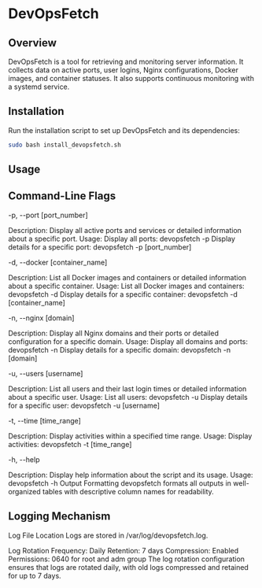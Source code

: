 # DevOpsFetch

## Overview

DevOpsFetch is a tool for retrieving and monitoring server information. It collects data on active ports, user logins, Nginx configurations, Docker images, and container statuses. It also supports continuous monitoring with a systemd service.

## Installation

Run the installation script to set up DevOpsFetch and its dependencies:

```sh
sudo bash install_devopsfetch.sh
```

## Usage

## Command-Line Flags

-p, --port [port_number]

Description: Display all active ports and services or detailed information about a specific port.
Usage:
Display all ports: devopsfetch -p
Display details for a specific port: devopsfetch -p [port_number]

-d, --docker [container_name]

Description: List all Docker images and containers or detailed information about a specific container.
Usage:
List all Docker images and containers: devopsfetch -d
Display details for a specific container: devopsfetch -d [container_name]

-n, --nginx [domain]

Description: Display all Nginx domains and their ports or detailed configuration for a specific domain.
Usage:
Display all domains and ports: devopsfetch -n
Display details for a specific domain: devopsfetch -n [domain]

-u, --users [username]

Description: List all users and their last login times or detailed information about a specific user.
Usage:
List all users: devopsfetch -u
Display details for a specific user: devopsfetch -u [username]

-t, --time [time_range]

Description: Display activities within a specified time range.
Usage:
Display activities: devopsfetch -t [time_range]

-h, --help

Description: Display help information about the script and its usage.
Usage: devopsfetch -h
Output Formatting
devopsfetch formats all outputs in well-organized tables with descriptive column names for readability.

## Logging Mechanism

Log File Location
Logs are stored in /var/log/devopsfetch.log.

Log Rotation
Frequency: Daily
Retention: 7 days
Compression: Enabled
Permissions: 0640 for root and adm group
The log rotation configuration ensures that logs are rotated daily, with old logs compressed and retained for up to 7 days.
